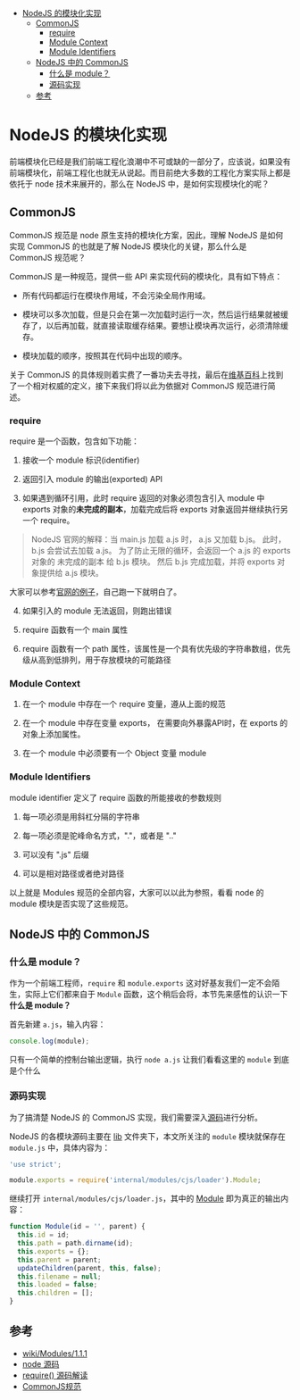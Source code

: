 <!-- TOC -->

- [NodeJS 的模块化实现](#nodejs-的模块化实现)
    - [CommonJS](#commonjs)
        - [require](#require)
        - [Module Context](#module-context)
        - [Module Identifiers](#module-identifiers)
    - [NodeJS 中的 CommonJS](#nodejs-中的-commonjs)
        - [什么是 module？](#什么是-module)
        - [源码实现](#源码实现)
    - [参考](#参考)

<!-- /TOC -->

# NodeJS 的模块化实现

前端模块化已经是我们前端工程化浪潮中不可或缺的一部分了，应该说，如果没有前端模块化，前端工程化也就无从说起。而目前绝大多数的工程化方案实际上都是依托于 node 技术来展开的，那么在 NodeJS 中，是如何实现模块化的呢？

## CommonJS

CommonJS 规范是 node 原生支持的模块化方案，因此，理解 NodeJS 是如何实现 CommonJS 的也就是了解 NodeJS 模块化的关键，那么什么是 CommonJS 规范呢？

CommonJS 是一种规范，提供一些 API 来实现代码的模块化，具有如下特点：

- 所有代码都运行在模块作用域，不会污染全局作用域。

- 模块可以多次加载，但是只会在第一次加载时运行一次，然后运行结果就被缓存了，以后再加载，就直接读取缓存结果。要想让模块再次运行，必须清除缓存。

- 模块加载的顺序，按照其在代码中出现的顺序。

关于 CommonJS 的具体规则着实费了一番功夫去寻找，最后在[维基百科](http://wiki.commonjs.org/wiki/Modules/1.1.1)上找到了一个相对权威的定义，接下来我们将以此为依据对 CommonJS 规范进行简述。

### require

require 是一个函数，包含如下功能：

1. 接收一个 module 标识(identifier)

2. 返回引入 module 的输出(exported) API

3. 如果遇到循环引用，此时 require 返回的对象必须包含引入 module 中 exports 对象的**未完成的副本**，加载完成后将 exports 对象返回并继续执行另一个 require。

> NodeJS 官网的解释：当 main.js 加载 a.js 时， a.js 又加载 b.js。 此时， b.js 会尝试去加载 a.js。 为了防止无限的循环，会返回一个 a.js 的 exports 对象的 未完成的副本 给 b.js 模块。 然后 b.js 完成加载，并将 exports 对象提供给 a.js 模块。

大家可以参考[官网的例子](https://nodejs.org/dist/latest-v10.x/docs/api/modules.html#modules_cycles)，自己跑一下就明白了。

4. 如果引入的 module 无法返回，则跑出错误

5. require 函数有一个 main 属性

6. require 函数有一个 path 属性，该属性是一个具有优先级的字符串数组，优先级从高到低排列，用于存放模块的可能路径

### Module Context

1. 在一个 module 中存在一个 require 变量，遵从上面的规范

2. 在一个 module 中存在变量 exports， 在需要向外暴露API时，在 exports 的对象上添加属性。

3. 在一个 module 中必须要有一个 Object 变量 module

### Module Identifiers

module identifier 定义了 require 函数的所能接收的参数规则

1. 每一项必须是用斜杠分隔的字符串

2. 每一项必须是驼峰命名方式，"."，或者是 ".."

3. 可以没有 ".js" 后缀

4. 可以是相对路径或者绝对路径

以上就是 Modules 规范的全部内容，大家可以以此为参照，看看 node 的 module 模块是否实现了这些规范。

## NodeJS 中的 CommonJS

### 什么是 module？

作为一个前端工程师，`require` 和 `module.exports` 这对好基友我们一定不会陌生，实际上它们都来自于 `Module` 函数，这个稍后会将，本节先来感性的认识一下**什么是 module？**

首先新建 `a.js`，输入内容：

```js
console.log(module);
```

只有一个简单的控制台输出逻辑，执行 `node a.js` 让我们看看这里的 `module` 到底是个什么

### 源码实现

为了搞清楚 NodeJS 的 CommonJS  实现，我们需要深入[源码](https://github.com/nodejs/node)进行分析。

NodeJS 的各模块源码主要在 [lib](https://github.com/nodejs/node/tree/master/lib) 文件夹下，本文所关注的 `module` 模块就保存在 `module.js` 中，具体内容为：

```js
'use strict';

module.exports = require('internal/modules/cjs/loader').Module;
```

继续打开 `internal/modules/cjs/loader.js`，其中的 [Module](https://github.com/nodejs/node/blob/master/lib/internal/modules/cjs/loader.js#L104-L113) 即为真正的输出内容：

```js
function Module(id = '', parent) {
  this.id = id;
  this.path = path.dirname(id);
  this.exports = {};
  this.parent = parent;
  updateChildren(parent, this, false);
  this.filename = null;
  this.loaded = false;
  this.children = [];
}
```

## 参考

- [wiki/Modules/1.1.1](http://wiki.commonjs.org/wiki/Modules/1.1.1)
- [node 源码](https://github.com/nodejs/node/blob/master/lib/internal/modules/cjs/loader.js)
- [require() 源码解读](http://www.ruanyifeng.com/blog/2015/05/require.html)
- [CommonJS规范](http://javascript.ruanyifeng.com/nodejs/module.html)